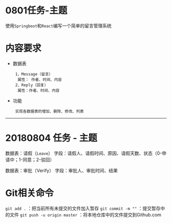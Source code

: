 # 0801任务-主题
使用`Springboot`和`React`编写一个简单的留言管理系统

# 内容要求

 - 数据表
    
        1、Message（留言）
         属性： 作者、时间、内容
        2、Reply（回复）
         属性：作者、时间、内容

 - 功能
 
        实现各数据表的增加、删除、修改、列表
    

-----------------------------------------------------
    
# 20180804 任务 - 主题

数据表：请假（`Leave`）
字段：请假人、请假时间、原因、请假天数、状态（0-申请中；1-同意；2-驳回）

数据表：审批（Verify）
字段：审批人、审批时间、结果


# Git相关命令

`git add .` ：把当前所有未提交的文件加入暂存
`git commit -m ""` ：提交暂存中的文件
`git push -u origin master` ：将本地仓库中的文件提交到Github.com